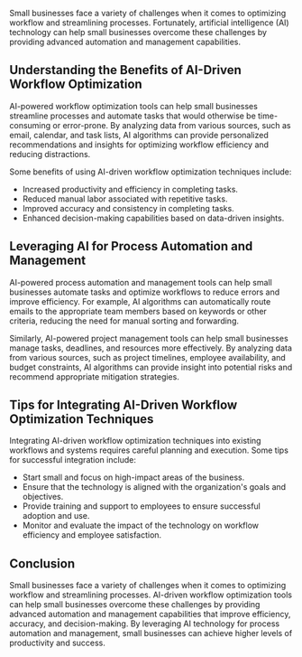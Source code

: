 
Small businesses face a variety of challenges when it comes to optimizing workflow and streamlining processes. Fortunately, artificial intelligence (AI) technology can help small businesses overcome these challenges by providing advanced automation and management capabilities.

Understanding the Benefits of AI-Driven Workflow Optimization
-------------------------------------------------------------

AI-powered workflow optimization tools can help small businesses streamline processes and automate tasks that would otherwise be time-consuming or error-prone. By analyzing data from various sources, such as email, calendar, and task lists, AI algorithms can provide personalized recommendations and insights for optimizing workflow efficiency and reducing distractions.

Some benefits of using AI-driven workflow optimization techniques include:

* Increased productivity and efficiency in completing tasks.
* Reduced manual labor associated with repetitive tasks.
* Improved accuracy and consistency in completing tasks.
* Enhanced decision-making capabilities based on data-driven insights.

Leveraging AI for Process Automation and Management
---------------------------------------------------

AI-powered process automation and management tools can help small businesses automate tasks and optimize workflows to reduce errors and improve efficiency. For example, AI algorithms can automatically route emails to the appropriate team members based on keywords or other criteria, reducing the need for manual sorting and forwarding.

Similarly, AI-powered project management tools can help small businesses manage tasks, deadlines, and resources more effectively. By analyzing data from various sources, such as project timelines, employee availability, and budget constraints, AI algorithms can provide insight into potential risks and recommend appropriate mitigation strategies.

Tips for Integrating AI-Driven Workflow Optimization Techniques
---------------------------------------------------------------

Integrating AI-driven workflow optimization techniques into existing workflows and systems requires careful planning and execution. Some tips for successful integration include:

* Start small and focus on high-impact areas of the business.
* Ensure that the technology is aligned with the organization's goals and objectives.
* Provide training and support to employees to ensure successful adoption and use.
* Monitor and evaluate the impact of the technology on workflow efficiency and employee satisfaction.

Conclusion
----------

Small businesses face a variety of challenges when it comes to optimizing workflow and streamlining processes. AI-driven workflow optimization tools can help small businesses overcome these challenges by providing advanced automation and management capabilities that improve efficiency, accuracy, and decision-making. By leveraging AI technology for process automation and management, small businesses can achieve higher levels of productivity and success.

